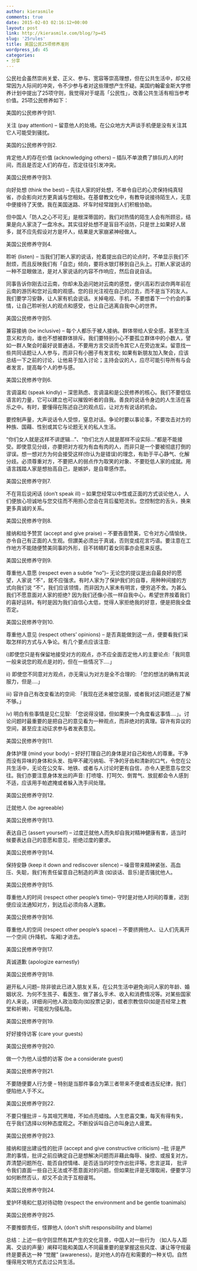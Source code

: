 ```yaml
---
author: kierasmile
comments: true
date: 2015-02-03 02:16:12+00:00
layout: post
link: http://kierasmile.com/blog/?p=45
slug: '25rules'
title: 美国公民25项修养准则
wordpress_id: 45
categories:
- 分享
---
```


公民社会虽然崇尚关爱、正义、参与、宽容等崇高理想，但在公共生活中，却又经常因为人际间的冲突，令不少参与者对这些理想产生怀疑。美国约翰霍金斯大学修养计划中提出了25项守则，我觉得对于堤高「公民性」，改善公共生活有相当参考价值。25项公民修养如下：

美国的公民修养守则1.

关注 (pay attention) – 留意他人的处境。在公众地方大声谈手机便是没有关注其它人可能受到骚扰。

美国的公民修养守则2.

肯定他人的存在价值 (acknowledging others) – 插队不单浪费了排队的人的时间，而且是否定人们的存在，否定往往引发冲突。

美国公民修养守则3.

向好处想 (think the best) – 先往人家的好处想，不单令自已的心灵保持纯真轻省，亦会影向对方更真诚与您相处。在基督教文化中，有教导说接待陌生人，无意中便接待了天使。我在美国迷路、坏车时经常踫到人们积极协助。

但中国人「防人之心不可无」是根深蒂固的，我们对热情的陌生人会有所顾忌，结果是向人家浇了一盘冷水。其实往好处想不是盲目不设防，只是世上如果好人居多，就不应先假设对方是坏人，结果是大家崩紧神经做人。

美国公民修养守则4.

聆听 (listen) – 当我们打断人家的说话，抢着提出自已的论点时，不单显示我们不耐烦，而且反映我们有「自恋」倾向，要将水银灯移到自己头上。打断人家说话的一种不显眼做法，是对人家说话的内容不作响应，然后自说自话。

同事告诉你刚去过云南，你却未及追问她对云南的感觉，便兴高彩烈谈你两年前在云南的游历和您对云南的观感。您的目光注视在自己的过去，而不是当下的友人。我们要学习安静，让人家有机会说话。关掉电视、手机，不要想着下一个约会的事情，让自己聆听别人的观点和感受，也让自己逃离自我中心的世界。

美国公民修养守则5.

兼容接纳 (be inclusive) – 每个人都乐于被人接纳。群体带给人安全感，甚至生活意义和方向，谁也不想被群体排斥。我们要特别小心不要孤立群体中的小数人，譬如一群人聚会时最好说普通话，不要用方言交谈而令其它人在旁边发呆。留意找一些共同话题让人人参与，而非只有小圈子有发言权; 如果有新朋友加入聚会，应该总结一下之前的讨论，让他易于加入讨论；主持会议的人，应尽可能引导所有与会者发言，提高每个人的参与感。

美国公民修养守则6.

言调温和 (speak kindly) – 深思熟虑、言调温和是公民修养的核心。我们不要低估语言的力量，它可以建立也可以摧毁听者的自我。善良的说话令身边的人生活在喜乐之中。有时，要懂得在陈述自己的观点后，让对方有说话的机会。

要控制声量，大声说话令人受惊，窒息对话。争论时要以事论事，不要攻击对方的种族、国藉、性别或其它与论题无关的私人生活。

“你们女人就是这样不讲逻辑…”、“你们北方人就是那样不设实际…”都是不能接受。即使意见分歧，亦要把对方视为有血有肉的人，而非只是一个要被彻底打倒的谬误。想一想对方为何会接受这样(你认为是错误)的理念，有助于平心静气、化解分歧。必须尊重对方，不要把人的弱点作为取笑的对象、不要贬低人家的成就。用语言践踏人家是想抬高自己，是嫉妒，是自卑感作祟。

美国公民修养守则7.

不在背后说闲话 (don’t speak ill) – 如果您经常以中性或正面的方式谈论他人，人们便放心坦诚地与您交往而不用担心您会在背后蜚短流长。您控制您的舌头，换来更多真诚的关系。

美国公民修养守则8.

接纳和给予赞赏 (accept and give praise) – 不要吝啬赞美，它令对方心情愉快，亦令自己有正面的人生观。但讃美必须出于真诚，否则变成花言巧语。要注意在工作地方不能随便赞美同事的外形，目不转睛盯着女同事亦会惹来反感。

美国公民修养守则9.

尊重他人意愿 (respect even a subtle “no”)– 无论您的提议是出自最良好的愿望，人家说 “不”，就不应强求。有时人家为了保护我们的自尊，用种种间接的方式向我们说 “不”，我们应该领情，而非因为人家未有明言，便穷追不舍。为甚么我们不愿意面对人家的拒绝? 因为我们还像小孩一样自我中心，希望世界按着我们的喜好运转。有时是因为我们自信心太低，觉得人家拒绝我的好意，便是把我全盘否定。

美国公民修养守则10.

尊重他人意见 (respect others’ opinions) – 是否真能做到这一点，便要看我们采取怎样的方式与人争论。有几个要点应该注意:

i)即使您只是有保留地接受对方的观点，亦不应全面否定他人的主要论点:「我同意一般来说您的观点是对的，但在一些情况下….」

ii) 即使您不同意对方观点，亦无需认为对方是全不合理的: 「您的想法的确有其说服力，但是….」

iii) 容许自己有改变看法的空间: 「我现在还未被您说服，或者我对这问题还是了解不够。」

iv) 明白有些事情是见仁见智: 「您说得没错，但如果换一个角度看这事情….」。讨论问题时最重要的是把自己的意见看为一种观点，而非绝对的真理。容许有异议的空间，甚至应主动征求参与者发表意见。

美国公民修养守则11.

身体护理 (mind your body) – 好好打理自己的身体是对自己和他人的尊重。干净而没有异味的身体和头发、指甲不藏污纳垢、干净的牙齿和清新的口气，令您在公共生活中，无论在公交车、地铁、或者与人讨论时更有自信，亦令人更愿意与您交往。我们亦要注意身体发出的声音: 打喷嚏、打呵欠、倒胃气、放屁都会令人感到不适，应该用手帕遮掩或者躲入洗手间处理。

美国公民修养守则12.

迁就他人 (be agreeable)

美国公民修养守则13.

表达自己 (assert yourself) – 过度迁就他人而失却自我对精神健康有害，适当时候要表达自己的意愿和意见，拒绝过度的要求。

美国公民修养守则14.

保持安静 (keep it down and rediscover silence) – 噪音带来精神紧张、高血压、失聪，我们有责任留意自己制造的声浪 (如谈话、音乐)是否骚扰他人。

美国公民修养守则15.

尊重他人的时间 (respect other people’s time)– 守时是对他人时间的尊重，迟到便应设法通知对方，到达后必须向各人道歉。

美国公民修养守则16.

尊重他人的空间 (respect other people’s space) – 不要挤拥他人、让人们先离开一个空间 (升降机、车厢)才进去。

美国公民修养守则17.

真诚道歉 (apologize earnestly) 

美国公民修养守则18.

避开私人问题– 除非彼此已进入朋友关系，在公共生活中避免询问人家的年龄、婚姻状况、为何不生孩子、看医生、做了甚么手术、收入和消费情况等。对某些国家的人来说，详细询问他人政治取向(如投票记录)，或者宗教信仰(如是否经常上教堂和祈祷)，可能视为侵私隐。

美国公民修养守则19.

好好接侍访客 (care your guests) 

美国公民修养守则20.

做一个为他人设想的访客 (be a considerate guest)

美国公民修养守则21.

不要随便要人行方便 – 特别是当那件事会为第三者带来不便或者违反纪律，我们便陷他人于不义。

美国公民修养守则22.

不要只懂批评 – 与其咀咒黑暗，不如点亮蜡烛。人生悲喜交集，每天有得有失，在乎我们选择以何种态度观之。不断投诉叫自己亦叫身边人疲累。

美国公民修养守则23.

接纳和提出建设性的批评 (accept and give constructive criticism) –批
评是严肃的事情，批评之前应确定自己是想解决问题而非藉此侮辱、操控、或报复对方。弄清楚问题所在、能否自控情绪、是否适当的时空作出批评等。忠言逆耳，
批评令我们直面一些自己无法或不愿意面对的问题。但如果批评是无理取闹，便要学习如何断然否认，却又不会流于互相谩骂。

美国公民修养守则24.

爱护环境和仁慈对待动物 (respect the environment and be gentle toanimals)

美国公民修养守则25.

不要推御责任，怪罪他人 (don’t shift responsibility and blame) 

总结：上述一些守则显然有其产生的文化背景，中国人对一些行为 （如人与人距离、交谈的声量）阐释可能和美国人不同最重要的是掌握这些风度、谦让等守规最终是要表达一种 “觉醒” (awareness)，是对他人的存在和需要的一种关切。自然懂得用文明方式去过公共生活。
